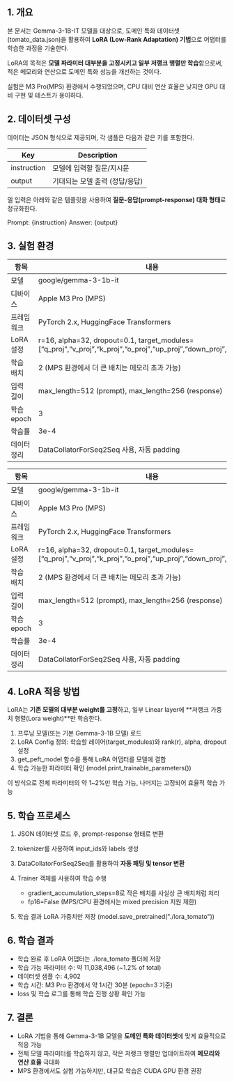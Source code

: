 ## **1. 개요**

본 문서는 Gemma-3-1B-IT 모델을 대상으로, 도메인 특화 데이터셋(tomato_data.json)을 활용하여 **LoRA (Low-Rank Adaptation) 기법**으로 어댑터를 학습한 과정을 기술한다.

LoRA의 목적은 **모델 파라미터 대부분을 고정시키고 일부 저랭크 행렬만 학습**함으로써, 적은 메모리와 연산으로 도메인 특화 성능을 개선하는 것이다.

실험은 M3 Pro(MPS) 환경에서 수행되었으며, CPU 대비 연산 효율은 낮지만 GPU 대비 구현 및 테스트가 용이하다.



## **2. 데이터셋 구성**

데이터는 JSON 형식으로 제공되며, 각 샘플은 다음과 같은 키를 포함한다.

| **Key**     | **Description**                |
| ----------- | ------------------------------ |
| instruction | 모델에 입력할 질문/지시문      |
| output      | 기대되는 모델 출력 (정답/응답) |

델 입력은 아래와 같은 템플릿을 사용하여 **질문-응답(prompt-response) 대화 형태**로 정규화한다.

Prompt: {instruction}
Answer: {output}



## **3. 실험 환경**

| **항목**    | **내용**                                                     |
| ----------- | ------------------------------------------------------------ |
| 모델        | google/gemma-3-1b-it                                         |
| 디바이스    | Apple M3 Pro (MPS)                                           |
| 프레임워크  | PyTorch 2.x, HuggingFace Transformers                        |
| LoRA 설정   | r=16, alpha=32, dropout=0.1, target_modules=[“q_proj”,“v_proj”,“k_proj”,“o_proj”,“up_proj”,“down_proj”,“gate_proj”] |
| 학습 배치   | 2 (MPS 환경에서 더 큰 배치는 메모리 초과 가능)               |
| 입력 길이   | max_length=512 (prompt), max_length=256 (response)           |
| 학습 epoch  | 3                                                            |
| 학습률      | 3e-4                                                         |
| 데이터 정리 | DataCollatorForSeq2Seq 사용, 자동 padding                    |

| **항목**    | **내용**                                                     |
| ----------- | ------------------------------------------------------------ |
| 모델        | google/gemma-3-1b-it                                         |
| 디바이스    | Apple M3 Pro (MPS)                                           |
| 프레임워크  | PyTorch 2.x, HuggingFace Transformers                        |
| LoRA 설정   | r=16, alpha=32, dropout=0.1, target_modules=[“q_proj”,“v_proj”,“k_proj”,“o_proj”,“up_proj”,“down_proj”,“gate_proj”] |
| 학습 배치   | 2 (MPS 환경에서 더 큰 배치는 메모리 초과 가능)               |
| 입력 길이   | max_length=512 (prompt), max_length=256 (response)           |
| 학습 epoch  | 3                                                            |
| 학습률      | 3e-4                                                         |
| 데이터 정리 | DataCollatorForSeq2Seq 사용, 자동 padding                    |

## **4. LoRA 적용 방법**

LoRA는 **기존 모델의 대부분 weight를 고정**하고, 일부 Linear layer에 **저랭크 가중치 행렬(Lora weight)**만 학습한다.

1. 프루닝 모델(또는 기본 Gemma-3-1B 모델) 로드
2. LoRA Config 정의: 학습할 레이어(target_modules)와 rank(r), alpha, dropout 설정
3. get_peft_model 함수를 통해 LoRA 어댑터를 모델에 결합
4. 학습 가능한 파라미터 확인 (model.print_trainable_parameters())

이 방식으로 전체 파라미터의 약 1~2%만 학습 가능, 나머지는 고정되어 효율적 학습 가능



## **5. 학습 프로세스**

1. JSON 데이터셋 로드 후, prompt-response 형태로 변환

2. tokenizer를 사용하여 input_ids와 labels 생성

3. DataCollatorForSeq2Seq를 활용하여 **자동 패딩 및 tensor 변환**

4. Trainer 객체를 사용하여 학습 수행

   - gradient_accumulation_steps=8로 작은 배치를 사실상 큰 배치처럼 처리
   - fp16=False (MPS/CPU 환경에서는 mixed precision 지원 제한)

5. 학습 결과 LoRA 가중치만 저장 (model.save_pretrained("./lora_tomato"))

   

## 6. 학습 결과

- 학습 완료 후 LoRA 어댑터는 ./lora_tomato 폴더에 저장
- 학습 가능 파라미터 수: 약 11,038,496 (~1.2% of total)
- 데이터셋 샘플 수: 4,902
- 학습 시간: M3 Pro 환경에서 약 1시간 30분 (epoch=3 기준)
- loss 및 학습 로그를 통해 학습 진행 상황 확인 가능

## 7. 결론 

- LoRA 기법을 통해 Gemma-3-1B 모델을 **도메인 특화 데이터셋**에 맞게 효율적으로 적응 가능
- 전체 모델 파라미터를 학습하지 않고, 작은 저랭크 행렬만 업데이트하여 **메모리와 연산 효율** 극대화
- MPS 환경에서도 실험 가능하지만, 대규모 학습은 CUDA GPU 환경 권장

